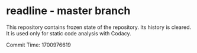 # readline - master branch

This repository contains frozen state of the repository.
Its history is cleared. It is used only for static code
analysis with Codacy.

Commit Time: 1700976619
